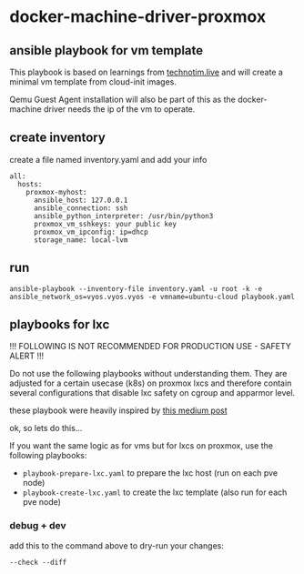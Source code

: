 # docker-machine-driver-proxmox
## ansible playbook for vm template

This playbook is based on learnings from [technotim.live](https://docs.technotim.live/posts/cloud-init-cloud-image/) and will create a minimal vm template from cloud-init images.

Qemu Guest Agent installation will also be part of this as the docker-machine driver needs the ip of the vm to operate.

## create inventory

create a file named inventory.yaml and add your info

```
all:
  hosts:
    proxmox-myhost:
      ansible_host: 127.0.0.1
      ansible_connection: ssh
      ansible_python_interpreter: /usr/bin/python3
      proxmox_vm_sshkeys: your public key
      proxmox_vm_ipconfig: ip=dhcp
      storage_name: local-lvm
```

## run 

`ansible-playbook --inventory-file inventory.yaml -u root -k -e ansible_network_os=vyos.vyos.vyos -e vmname=ubuntu-cloud playbook.yaml`


## playbooks for lxc

!!! FOLLOWING IS NOT RECOMMENDED FOR PRODUCTION USE - SAFETY ALERT !!!

Do not use the following playbooks without understanding them.
They are adjusted for a certain usecase (k8s) on proxmox lxcs and therefore contain several configurations
that disable lxc safety on cgroup and apparmor level.

these playbook were heavily inspired by [this medium post](https://kevingoos.medium.com/kubernetes-inside-proxmox-lxc-cce5c9927942)

ok, so lets do this...

If you want the same logic as for vms but for lxcs on proxmox, use the following playbooks:

- `playbook-prepare-lxc.yaml` to prepare the lxc host (run on each pve node)
- `playbook-create-lxc.yaml` to create the lxc template (also run for each pve node)


### debug + dev

add this to the command above to dry-run your changes:

`--check --diff`
